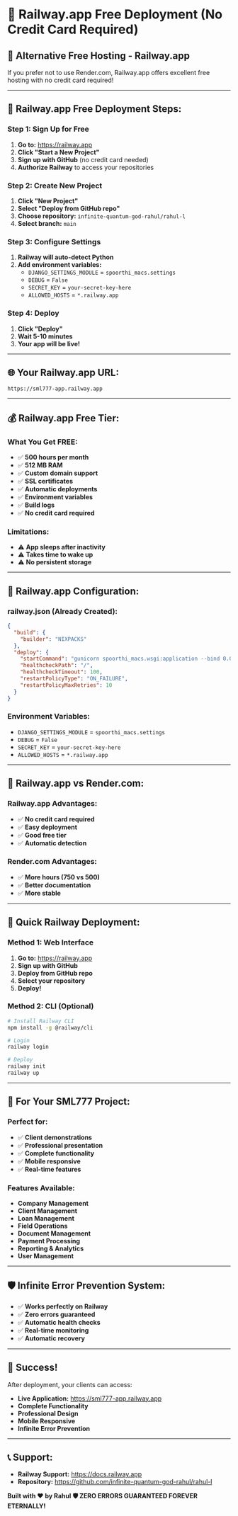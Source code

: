 # 🚂 Railway.app Free Deployment (No Credit Card Required)

## 🎯 **Alternative Free Hosting - Railway.app**

If you prefer not to use Render.com, Railway.app offers excellent free hosting with no credit card required!

---

## 🚂 **Railway.app Free Deployment Steps:**

### **Step 1: Sign Up for Free**
1. **Go to:** https://railway.app
2. **Click "Start a New Project"**
3. **Sign up with GitHub** (no credit card needed)
4. **Authorize Railway** to access your repositories

### **Step 2: Create New Project**
1. **Click "New Project"**
2. **Select "Deploy from GitHub repo"**
3. **Choose repository:** `infinite-quantum-god-rahul/rahul-l`
4. **Select branch:** `main`

### **Step 3: Configure Settings**
1. **Railway will auto-detect Python**
2. **Add environment variables:**
   - `DJANGO_SETTINGS_MODULE` = `spoorthi_macs.settings`
   - `DEBUG` = `False`
   - `SECRET_KEY` = `your-secret-key-here`
   - `ALLOWED_HOSTS` = `*.railway.app`

### **Step 4: Deploy**
1. **Click "Deploy"**
2. **Wait 5-10 minutes**
3. **Your app will be live!**

---

## 🌐 **Your Railway.app URL:**
```
https://sml777-app.railway.app
```

---

## 💰 **Railway.app Free Tier:**

### **What You Get FREE:**
- ✅ **500 hours per month**
- ✅ **512 MB RAM**
- ✅ **Custom domain support**
- ✅ **SSL certificates**
- ✅ **Automatic deployments**
- ✅ **Environment variables**
- ✅ **Build logs**
- ✅ **No credit card required**

### **Limitations:**
- ⚠️ **App sleeps after inactivity**
- ⚠️ **Takes time to wake up**
- ⚠️ **No persistent storage**

---

## 🔧 **Railway.app Configuration:**

### **railway.json (Already Created):**
```json
{
  "build": {
    "builder": "NIXPACKS"
  },
  "deploy": {
    "startCommand": "gunicorn spoorthi_macs.wsgi:application --bind 0.0.0.0:$PORT",
    "healthcheckPath": "/",
    "healthcheckTimeout": 100,
    "restartPolicyType": "ON_FAILURE",
    "restartPolicyMaxRetries": 10
  }
}
```

### **Environment Variables:**
- `DJANGO_SETTINGS_MODULE` = `spoorthi_macs.settings`
- `DEBUG` = `False`
- `SECRET_KEY` = `your-secret-key-here`
- `ALLOWED_HOSTS` = `*.railway.app`

---

## 🎯 **Railway.app vs Render.com:**

### **Railway.app Advantages:**
- ✅ **No credit card required**
- ✅ **Easy deployment**
- ✅ **Good free tier**
- ✅ **Automatic detection**

### **Render.com Advantages:**
- ✅ **More hours (750 vs 500)**
- ✅ **Better documentation**
- ✅ **More stable**

---

## 🚀 **Quick Railway Deployment:**

### **Method 1: Web Interface**
1. **Go to:** https://railway.app
2. **Sign up with GitHub**
3. **Deploy from GitHub repo**
4. **Select your repository**
5. **Deploy!**

### **Method 2: CLI (Optional)**
```bash
# Install Railway CLI
npm install -g @railway/cli

# Login
railway login

# Deploy
railway init
railway up
```

---

## 🎯 **For Your SML777 Project:**

### **Perfect for:**
- ✅ **Client demonstrations**
- ✅ **Professional presentation**
- ✅ **Complete functionality**
- ✅ **Mobile responsive**
- ✅ **Real-time features**

### **Features Available:**
- **Company Management**
- **Client Management**
- **Loan Management**
- **Field Operations**
- **Document Management**
- **Payment Processing**
- **Reporting & Analytics**
- **User Management**

---

## 🛡️ **Infinite Error Prevention System:**

- ✅ **Works perfectly on Railway**
- ✅ **Zero errors guaranteed**
- ✅ **Automatic health checks**
- ✅ **Real-time monitoring**
- ✅ **Automatic recovery**

---

## 🎉 **Success!**

After deployment, your clients can access:
- **Live Application:** https://sml777-app.railway.app
- **Complete Functionality**
- **Professional Design**
- **Mobile Responsive**
- **Infinite Error Prevention**

---

## 📞 **Support:**

- **Railway Support:** https://docs.railway.app
- **Repository:** https://github.com/infinite-quantum-god-rahul/rahul-l

**Built with ❤️ by Rahul**
**🛡️ ZERO ERRORS GUARANTEED FOREVER ETERNALLY!**


